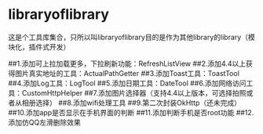 ﻿# libraryoflibrary
这是个工具库集合，只所以叫libraryoflibrary目的是作为其他library的library（模块化，插件式开发）

##1.添加可上拉加载更多，下拉刷新功能：RefreshListView
##2.添加4.4以上获得图片真实地址的工具：ActualPathGetter
##3.添加Toast工具：ToastTool
##4.添加Log工具：LogTool
##5.添加日期工具：DateTool
##6.添加网络访问工具：CustomHttpHelper
##7.添加图片选择器（支持4.4以上版本，可选择拍照或者从相册选择）
##8.添加wifi处理工具
##9.第二次封装OkHttp（还未完成）
##10.添加app是否显示在手机界面的判断
##11.添加判断手机是否root功能
##12.添加仿QQ左滑删除效果

